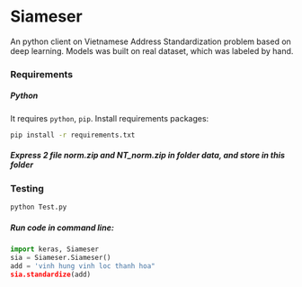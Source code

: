 # Siameser

An python client on Vietnamese Address Standardization problem based on deep learning. Models was built on real dataset, which was labeled by hand.

### Requirements

##### Python
It requires ```python```, ```pip```.
Install requirements packages:
```sh
pip install -r requirements.txt
```

##### Express 2 file norm.zip and NT_norm.zip in folder data, and store in this folder <br>

### Testing <br>
```sh
python Test.py
```

##### Run code in command line:
```python
import keras, Siameser
sia = Siameser.Siameser()
add = 'vinh hung vinh loc thanh hoa"
sia.standardize(add) 
```

